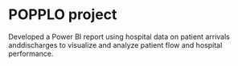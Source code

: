 # POPPLO project

Developed a Power BI report using hospital data on patient arrivals anddischarges to visualize and analyze patient flow and hospital performance.
